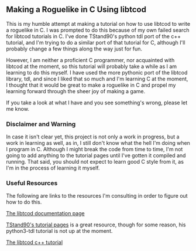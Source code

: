 ## Making a Roguelike in C Using libtcod

This is my humble attempt at making a tutorial on how to
use libtcod to write a roguelike in C. I was prompted to
do this because of my own failed search for libtcod
tutorials in C. I've done TStand90's python tdl port of 
the c++ tutorial, and I'm trying to do a similar port
of that tutorial for C, although I'll probably change
a few things along the way just for fun.  

However, I am neither a proficient C programmer,
nor acquainted with libtcod at the moment, so this
tutorial will probably take a while as I am learning
to do this myself. I have used the more pythonic port 
of the libtcod library, tdl, and since I liked that
so much and I'm learning C at the moment, I thought
that it would be great to make a roguelike in C and
propel my learning forward through the sheer joy of
making a game. 

If you take a look at what I have and you see something's
wrong, please let me know.


### Disclaimer and Warning

In case it isn't clear yet, this project is not only 
a work in progress, but a work in learning as well, 
as in, I still don't know what the hell I'm doing when 
I program in C. Although I might break the code from
time to time, I'm not going to add anything to the
tutorial pages until I've gotten it compiled and
running. That said, you should not expect to learn
good C style from it, as I'm in the process of 
learning it myself.


### Useful Resources

The following are links to the resources I'm consulting
in order to figure out how to do this.

[The libtcod documentation page](http://roguecentral.org/doryen/data/libtcod/doc/1.5.1/index2.html?c=true&cpp=true&cs=false&py=true&lua=false)

[TStand90's tutorial pages](http://rogueliketutorials.com/) is a great resource, 
though for some reason, his python3-tdl tutorial is not
up at the moment. 

[The libtcod c++ tutorial](http://www.roguebasin.com/index.php?title=Complete_roguelike_tutorial_using_C%2B%2B_and_libtcod_-_part_1:_setting_up)
